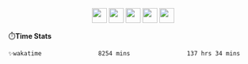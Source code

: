<div align="center"><img src="https://assets.leetcode.com/static_assets/marketing/2024-50-lg.png" width="30" height="30"> <img src="https://assets.leetcode.com/static_assets/marketing/lg50.png" width="30" height="30"> <img src="https://leetcode.com/static/images/badges/dcc-2024-1.png" width="30" height="30"> <img src="https://leetcode.com/static/images/badges/dcc-2023-12.png" width="30" height="30"> <img src="https://leetcode.com/static/images/badges/dcc-2023-11.png" width="30" height="30"> </div>

⏱️**Time Stats**
```text
✨wakatime                8254 mins                137 hrs 34 mins          
```

